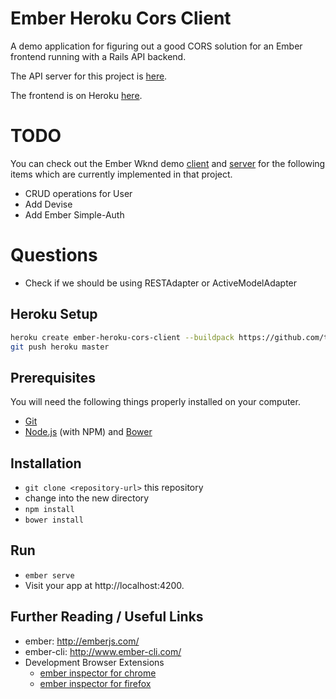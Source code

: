 Ember Heroku Cors Client
========================

A demo application for figuring out a good CORS solution for an Ember frontend running with a Rails API backend.

The API server for this project is [here](https://github.com/jeffcressman/ember-heroku-cors-server).

The frontend is on Heroku [here](ember-heroku-cors-client.herokuapp.com).

# TODO

You can check out the Ember Wknd demo [client](https://github.com/jeffcressman/ember-wknd) and [server](https://github.com/jeffcressman/ember-wknd-server) for the following items which are currently implemented in that project.

* CRUD operations for User
* Add Devise
* Add Ember Simple-Auth

# Questions 

* Check if we should be using RESTAdapter or ActiveModelAdapter

## Heroku Setup

```bash
heroku create ember-heroku-cors-client --buildpack https://github.com/tonycoco/heroku-buildpack-ember-cli.git
git push heroku master
```

## Prerequisites

You will need the following things properly installed on your computer.

* [Git](http://git-scm.com/)
* [Node.js](http://nodejs.org/) (with NPM) and [Bower](http://bower.io/)

## Installation

* `git clone <repository-url>` this repository
* change into the new directory
* `npm install`
* `bower install`

## Run

* `ember serve`
* Visit your app at http://localhost:4200.

## Further Reading / Useful Links

* ember: http://emberjs.com/
* ember-cli: http://www.ember-cli.com/
* Development Browser Extensions
  * [ember inspector for chrome](https://chrome.google.com/webstore/detail/ember-inspector/bmdblncegkenkacieihfhpjfppoconhi)
  * [ember inspector for firefox](https://addons.mozilla.org/en-US/firefox/addon/ember-inspector/)

